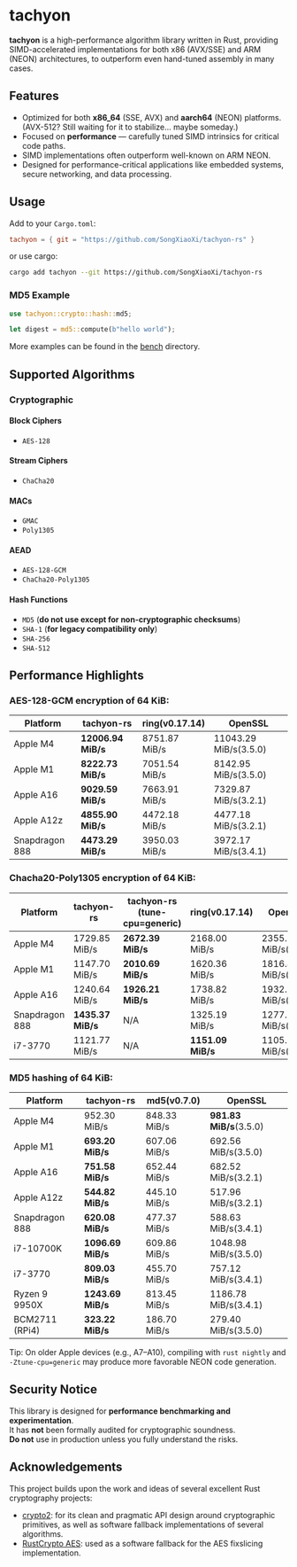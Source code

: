 # tachyon

**tachyon** is a high-performance algorithm library written in Rust, providing SIMD-accelerated implementations for both x86 (AVX/SSE) and ARM (NEON) architectures, to outperform even hand-tuned assembly in many cases.

## Features

- Optimized for both **x86_64** (SSE, AVX) and **aarch64** (NEON) platforms. (AVX-512? Still waiting for it to stabilize... maybe someday.)
- Focused on **performance** — carefully tuned SIMD intrinsics for critical code paths.
- SIMD implementations often outperform well-known on ARM NEON.
- Designed for performance-critical applications like embedded systems, secure networking, and data processing.

## Usage

Add to your `Cargo.toml`:
```toml
tachyon = { git = "https://github.com/SongXiaoXi/tachyon-rs" }
```
or use cargo:
```bash
cargo add tachyon --git https://github.com/SongXiaoXi/tachyon-rs
```
### MD5 Example
```rust
use tachyon::crypto::hash::md5;

let digest = md5::compute(b"hello world");
```

More examples can be found in the [bench](bench) directory.

## Supported Algorithms

### Cryptographic

#### Block Ciphers
- `AES-128`

#### Stream Ciphers
- `ChaCha20`

#### MACs
- `GMAC`
- `Poly1305`

#### AEAD
- `AES-128-GCM`
- `ChaCha20-Poly1305`

#### Hash Functions
- `MD5` (**do not use except for non-cryptographic checksums**)
- `SHA-1` (**for legacy compatibility only**)
- `SHA-256`
- `SHA-512`

## Performance Highlights

### AES-128-GCM encryption of 64 KiB:

| Platform      | tachyon-rs | ring(v0.17.14)  | OpenSSL |
|---------------|------------|----------|-----------|
| Apple M4      | **12006.94 MiB/s**    | 8751.87 MiB/s  | 11043.29 MiB/s(3.5.0) |
| Apple M1      | **8222.73 MiB/s**    | 7051.54 MiB/s  | 8142.95 MiB/s(3.5.0) |
| Apple A16     | **9029.59 MiB/s**    | 7663.91 MiB/s  | 7329.87 MiB/s(3.2.1) |
| Apple A12z    | **4855.90 MiB/s**    | 4472.18 MiB/s  | 4477.18 MiB/s(3.2.1) |
| Snapdragon 888 | **4473.29 MiB/s**   | 3950.03 MiB/s | 3972.17 MiB/s(3.4.1) |

### Chacha20-Poly1305 encryption of 64 KiB:

| Platform       | tachyon-rs      | tachyon-rs<br>(tune-cpu=generic) | ring(v0.17.14)  | OpenSSL |
|----------------|-----------------|------------------------------|-----------------|---------|
| Apple M4       | 1729.85 MiB/s   | **2672.39 MiB/s** | 2168.00 MiB/s  | 2355.95 MiB/s(3.5.0) |
| Apple M1       | 1147.70 MiB/s   | **2010.69 MiB/s** | 1620.36 MiB/s  | 1816.42 MiB/s(3.5.0) |
| Apple A16      | 1240.64 MiB/s   | **1926.21 MiB/s** | 1738.82 MiB/s  | 1932.54 MiB/s(3.2.1) |
| Snapdragon 888 | **1435.37 MiB/s**   | N/A     | 1325.19 MiB/s | 1277.12 MiB/s(3.4.1) |
| i7-3770        | 1121.77 MiB/s   | N/A     | **1151.09 MiB/s**  | 1105.63 MiB/s(3.4.1) |

### MD5 hashing of 64 KiB:

| Platform       | tachyon-rs | md5(v0.7.0)  | OpenSSL |
|----------------|------------|----------|-----------|
| Apple M4       | 952.30 MiB/s    | 848.33 MiB/s  | **981.83 MiB/s**(3.5.0) |
| Apple M1       | **693.20 MiB/s**    | 607.06 MiB/s  | 692.56 MiB/s(3.5.0) |
| Apple A16      | **751.58 MiB/s**    | 652.44 MiB/s  | 682.52 MiB/s(3.2.1) |
| Apple A12z     | **544.82 MiB/s**    | 445.10 MiB/s  | 517.96 MiB/s(3.2.1) |
| Snapdragon 888 | **620.08 MiB/s**    | 477.37 MiB/s  | 588.63 MiB/s(3.4.1) |
| i7-10700K      | **1096.69 MiB/s**   | 609.86 MiB/s  | 1048.98 MiB/s(3.5.0) |
| i7-3770        | **809.03 MiB/s**    | 455.70 MiB/s  | 757.12 MiB/s(3.4.1) |
| Ryzen 9 9950X  | **1243.69 MiB/s**   | 813.45 MiB/s  | 1186.78 MiB/s(3.4.1) |
| BCM2711 (RPi4) | **323.22 MiB/s**    | 186.70 MiB/s  | 279.40 MiB/s(3.5.0) |

Tip: On older Apple devices (e.g., A7–A10), compiling with `rust nightly` and `-Ztune-cpu=generic` may produce more favorable NEON code generation.

## Security Notice

This library is designed for **performance benchmarking and experimentation**.  
It has **not** been formally audited for cryptographic soundness.  
**Do not** use in production unless you fully understand the risks.

## Acknowledgements

This project builds upon the work and ideas of several excellent Rust cryptography projects:

- [crypto2](https://github.com/shadowsocks/crypto2): for its clean and pragmatic API design around cryptographic primitives, as well as software fallback implementations of several algorithms.
- [RustCrypto AES](https://github.com/RustCrypto/block-ciphers/tree/master/aes): used as a software fallback for the AES fixslicing implementation.
